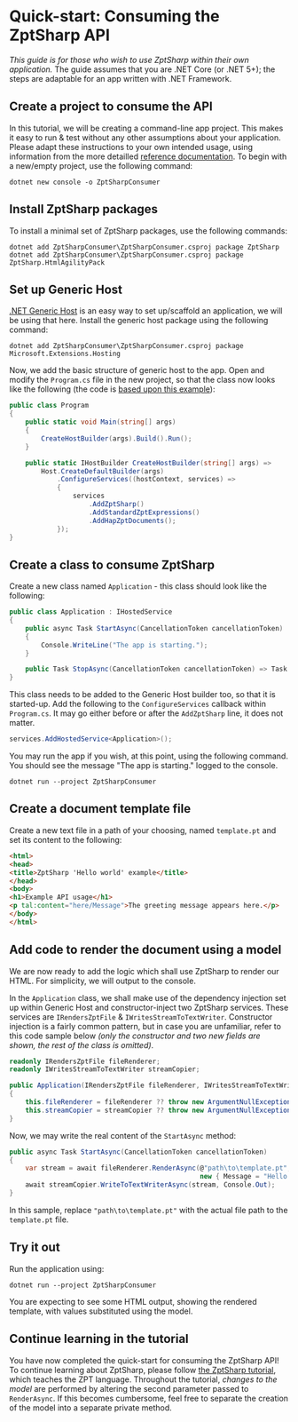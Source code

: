 # Quick-start: Consuming the ZptSharp API

_This guide is for those who wish to use ZptSharp within their own application._
The guide assumes that you are .NET Core (or .NET 5+); the steps are adaptable for an app written with .NET Framework.

## Create a project to consume the API

In this tutorial, we will be creating a command-line app project.
This makes it easy to run & test without any other assumptions about your application.
Please adapt these instructions to your own intended usage, using information from the more detailled [reference documentation].
To begin with a new/empty project, use the following command:

```text
dotnet new console -o ZptSharpConsumer
```

[reference documentation]: ../../api/index.md

## Install ZptSharp packages

To install a minimal set of ZptSharp packages, use the following commands:

```text
dotnet add ZptSharpConsumer\ZptSharpConsumer.csproj package ZptSharp
dotnet add ZptSharpConsumer\ZptSharpConsumer.csproj package ZptSharp.HtmlAgilityPack
```

## Set up Generic Host

[.NET Generic Host] is an easy way to set up/scaffold an application, we will be using that here.
Install the generic host package using the following command:

```text
dotnet add ZptSharpConsumer\ZptSharpConsumer.csproj package  Microsoft.Extensions.Hosting
```

Now, we add the basic structure of generic host to the app.
Open and modify the `Program.cs` file in the new project, so that the class now looks like the following (the code is [based upon this example]):

```csharp
public class Program
{
    public static void Main(string[] args)
    {
        CreateHostBuilder(args).Build().Run();
    }

    public static IHostBuilder CreateHostBuilder(string[] args) =>
        Host.CreateDefaultBuilder(args)
            .ConfigureServices((hostContext, services) =>
            {
                services
                    .AddZptSharp()
                    .AddStandardZptExpressions()
                    .AddHapZptDocuments();
            });
}
```

[.NET Generic Host]: https://docs.microsoft.com/en-us/dotnet/core/extensions/generic-host
[based upon this example]: https://docs.microsoft.com/en-us/dotnet/core/extensions/generic-host#set-up-a-host

## Create a class to consume ZptSharp

Create a new class named `Application` - this class should look like the following:

```csharp
public class Application : IHostedService
{
    public async Task StartAsync(CancellationToken cancellationToken)
    {
        Console.WriteLine("The app is starting.");
    }

    public Task StopAsync(CancellationToken cancellationToken) => Task.CompletedTask;
}
```

This class needs to be added to the Generic Host builder too, so that it is started-up.
Add the following to the `ConfigureServices` callback within `Program.cs`.
It may go either before or after the `AddZptSharp` line, it does not matter.

```csharp
services.AddHostedService<Application>();
```

You may run the app if you wish, at this point, using the following command.
You should see the message "The app is starting." logged to the console.

```text
dotnet run --project ZptSharpConsumer
```

## Create a document template file

Create a new text file in a path of your choosing, named `template.pt` and set its content to the following:

```html
<html>
<head>
<title>ZptSharp 'Hello world' example</title>
</head>
<body>
<h1>Example API usage</h1>
<p tal:content="here/Message">The greeting message appears here.</p>
</body>
</html>
```

## Add code to render the document using a model

We are now ready to add the logic which shall use ZptSharp to render our HTML.
For simplicity, we will output to the console.

In the `Application` class, we shall make use of the dependency injection set up within Generic Host and constructor-inject two ZptSharp services.
These services are `IRendersZptFile` & `IWritesStreamToTextWriter`.
Constructor injection is a fairly common pattern, but in case you are unfamiliar, refer to this code sample below _(only the constructor and two new fields are shown, the rest of the class is omitted)_.

```csharp
readonly IRendersZptFile fileRenderer;
readonly IWritesStreamToTextWriter streamCopier;

public Application(IRendersZptFile fileRenderer, IWritesStreamToTextWriter streamCopier)
{
    this.fileRenderer = fileRenderer ?? throw new ArgumentNullException(nameof(fileRenderer));
    this.streamCopier = streamCopier ?? throw new ArgumentNullException(nameof(streamCopier));
}
```

Now, we may write the real content of the `StartAsync` method:

```csharp
public async Task StartAsync(CancellationToken cancellationToken)
{
    var stream = await fileRenderer.RenderAsync(@"path\to\template.pt",
                                                new { Message = "Hello World!" });
    await streamCopier.WriteToTextWriterAsync(stream, Console.Out);
}
```

In this sample, replace `"path\to\template.pt"` with the actual file path to the `template.pt` file.

## Try it out

Run the application using:

```text
dotnet run --project ZptSharpConsumer
```

You are expecting to see some HTML output, showing the rendered template, with values substituted using the model.

## Continue learning in the tutorial

You have now completed the quick-start for consuming the ZptSharp API!
To continue learning about ZptSharp, please follow [the ZptSharp tutorial], which teaches the ZPT language.
Throughout the tutorial, _changes to the model_ are performed by altering the second parameter passed to `RenderAsync`.
If this becomes cumbersome, feel free to separate the creation of the model into a separate private method.

[the ZptSharp tutorial]: ../ZptTutorial/index.md


